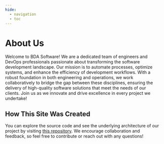 ```yaml
---
hide:
  - navigation
  - toc
---
```


# About Us

Welcome to BDA Software! We are a dedicated team of engineers and DevOps professionals passionate about transforming the software development landscape. Our mission is to automate processes, optimize systems, and enhance the efficiency of development workflows. With a robust foundation in both engineering and operations, we work collaboratively to bridge the gap between these disciplines, ensuring the delivery of high-quality software solutions that meet the needs of our clients. Join us as we innovate and drive excellence in every project we undertake!

## How This Site Was Created

You can explore the source code and see the underlying architecture of our project by visiting [this repository](https://git.web.boeing.com/bda-software/tools/bda-devsecops-standards). We encourage collaboration and feedback, so feel free to contribute or reach out with any questions!
